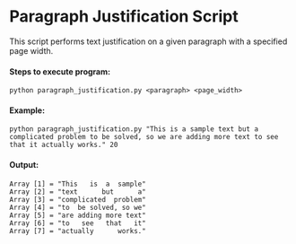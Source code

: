 # Paragraph Justification Script

This script performs text justification on a given paragraph with a specified page width.

#### Steps to execute program:

```
python paragraph_justification.py <paragraph> <page_width>
```

#### Example: 

```
python paragraph_justification.py "This is a sample text but a complicated problem to be solved, so we are adding more text to see that it actually works." 20
```

#### Output:

```
Array [1] = "This   is  a  sample"
Array [2] = "text      but      a"
Array [3] = "complicated  problem"
Array [4] = "to  be solved, so we"
Array [5] = "are adding more text"
Array [6] = "to   see   that   it"
Array [7] = "actually      works."
```
